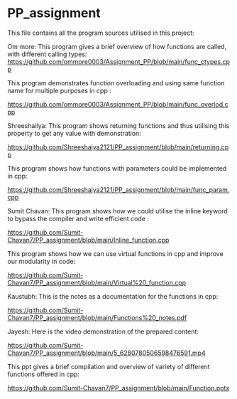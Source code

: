 # PP_assignment
This file contains all the program sources 
utilised in this project:

Om more:
This program gives a brief overview of how functions are called, with different calling types:
https://github.com/ommore0003/Assignment_PP/blob/main/func_ctypes.cpp

This program demonstrates function overloading and using same function name for multiple purposes in cpp :

https://github.com/ommore0003/Assignment_PP/blob/main/func_overlod.cpp

Shreeshailya:
This program shows returning functions and thus utilising this property to get any value with demonstration:

https://github.com/Shreeshaiya2121/PP_assignment/blob/main/returning.cpp

This program shows how functions with parameters could be implemented in cpp:

https://github.com/Shreeshaiya2121/PP_assignment/blob/main/func_param.cpp

Sumit Chavan:
This program shows how we could utilise the inline keyword to bypass the compiler and write efficient code :

https://github.com/Sumit-Chavan7/PP_assignment/blob/main/Inline_function.cpp

This program shows how we can use virtual functions in cpp and improve our modularity in code:

https://github.com/Sumit-Chavan7/PP_assignment/blob/main/Virtual%20_function.cpp

Kaustubh:
This is the notes as a documentation for the functions in cpp:

https://github.com/Sumit-Chavan7/PP_assignment/blob/main/Functions%20_notes.pdf

Jayesh:
Here is the video demonstration of the prepared content:

https://github.com/Sumit-Chavan7/PP_assignment/blob/main/5_6280780506598476591.mp4

This ppt gives a brief compilation and overview of variety of different functions offered in cpp:

https://github.com/Sumit-Chavan7/PP_assignment/blob/main/Function.pptx
